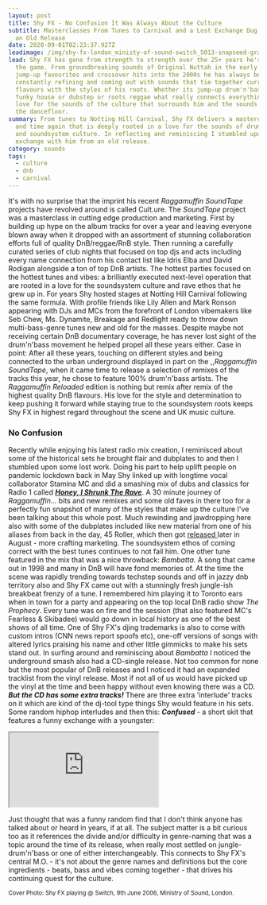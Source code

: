 ```yaml
---
layout: post
title: Shy FX - No Confusion It Was Always About the Culture
subtitle: Masterclasses From Tunes to Carnival and a Lost Exchange Dug up From
  an Old Release
date: 2020-09-01T02:23:37.927Z
leadimage: /img/shy-fx-london_ministy-of-sound-switch_5013-snapseed-grainy-continuumizm-comp.jpg
lead: Shy FX has gone from strength to strength over the 25+ years he's been in
  the game. From groundbreaking sounds of Original Nuttah in the early 90s to
  jump-up favourites and crossover hits into the 2000s he has always been
  constantly refining and coming out with sounds that tie together current urban
  flavours with the styles of his roots. Whether its jump-up drum'n'bass or
  funky house or dubstep or roots reggae what really connects everything is a
  love for the sounds of the culture that surrounds him and the sounds that move
  the dancefloor.
summary: From tunes to Notting Hill Carnival, Shy FX delivers a masterclass time
  and time again that is deeply rooted in a love for the sounds of drum'n'bass
  and soundsystem culture. In reflecting and reminiscing I stumbled upon a lost
  exchange with him from an old release.
category: sounds
tags:
  - culture
  - dnb
  - carnival
---
```

It's with no surprise that the imprint his recent *Raggamuffin SoundTape* projects have revolved around is called Cult.ure. The *SoundTape* project was a masterclass in cutting edge production and marketing. First by building up hype on the album tracks for over a year and leaving everyone blown away when it dropped with an assortment of stunning collaboration efforts full of quality DnB/reggae/RnB style. Then running a carefully curated series of club nights that focused on top djs and acts including every name connection from his contact list like Idris Elba and David Rodigan alongside a ton of top DnB artists. The hottest parties focused on the hottest tunes and vibes: a brilliantly executed next-level operation that are rooted in a love for the soundsystem culture and rave ethos that he grew up in. For years Shy hosted stages at Notting Hill Carnival following the same formula. With profile friends like Lily Allen and Mark Ronson appearing with DJs and MCs from the forefront of London vibemakers like Seb Chew, Ms. Dynamite, Breakage and Redlight ready to throw down multi-bass-genre tunes new and old for the masses. Despite maybe not receiving certain DnB documentary coverage, he has never lost sight of the drum'n'bass movement he helped propel all these years either. Case in point: After all these years, touching on different styles and being connected to the urban underground displayed in part on the ,,*Raggamuffin SoundTape*, when it came time to release a selection of remixes of the tracks this year, he chose to feature 100% drum'n'bass artists. The *Raggamuffin Reloaded* edition is nothing but remix after remix of the highest quality DnB flavours. His love for the style and determination to keep pushing it forward while staying true to the soundsystem roots keeps Shy FX in highest regard throughout the scene and UK music culture.

### No Confusion

Recently while enjoying his latest radio mix creation, I reminisced about some of the historical sets he brought flair and dubplates to and then I stumbled upon some lost work. Doing his part to help uplift people on pandemic lockdown back in May Shy linked up with longtime vocal collaborator Stamina MC and did a smashing mix of dubs and classics for Radio 1 called ***[Honey, I Shrunk The Rave](https://www.youtube.com/watch?v=hJ-Rk9zVFbw)***. A 30 minute journey of *Raggamuffin...* bits and new remixes and some old faves in there too for a perfectly fun snapshot of many of the styles that make up the culture I've been talking about this whole post. Much rewinding and jawdropping here also with some of the dubplates included like new material from one of his aliases from back in the day, 45 Roller, which then got [released ](https://shyfx.bandcamp.com/album/rain-outrun)later in August - more crafting marketing. The soundsystem ethos of coming correct with the best tunes continues to not fail him. One other tune featured in the mix that was a nice throwback: *Bambatta*. A song that came out in 1998 and many in DnB will have fond memories of. At the time the scene was rapidly trending towards techstep sounds and off in jazzy dnb territory also and Shy FX came out with a stunningly fresh jungle-ish breakbeat frenzy of a tune. I remembered him playing it to Toronto ears when in town for a party and appearing on the top local DnB radio show *The Prophecy*. Every tune was on fire and the session (that also featured MC's Fearless & Skibadee) would go down in local history as one of the best shows of all time. One of Shy FX's djing trademarks is also to come with custom intros (CNN news report spoofs etc), one-off versions of songs with altered lyrics praising his name and other little gimmicks to make his sets stand out. In surfing around and reminiscing about *Bambatta* I noticed the underground smash also had a CD-single release. Not too common for none but the most popular of DnB releases and I noticed it had an expanded tracklist from the vinyl release. Most if not all of us would have picked up the vinyl at the time and been happy without even knowing there was a CD. ***But the CD has some extra tracks!*** There are three extra 'interlude' tracks on it which are kind of the dj-tool type things Shy would feature in his sets. Some random hiphop interludes and then this: ***Confused*** - a short skit that features a funny exchange with a youngster:

<div class="embed-responsive embed-responsive-16by9" style="max-height:208px;">
  <iframe class="embed-responsive-item" style="max-height:166px;" src="https://w.soundcloud.com/player/?url=https%3A//api.soundcloud.com/tracks/885400093&color=%23ff5500&auto_play=false&hide_related=false&show_comments=true&show_user=true&show_reposts=false&show_teaser=true" seamless></iframe>
</div>  

Just thought that was a funny random find that I don't think anyone has talked about or heard in years, if at all. The subject matter is a bit curious too as it references the divide and/or difficulty in genre-naming that was a topic around the time of its release, when really most settled on jungle-drum'n'bass or one of either interchangeably. This connects to Shy FX's central M.O. - it's not about the genre names and definitions but the core ingredients - beats, bass and vibes coming together - that drives his continuing quest for the culture.

<small class="text-secondary">Cover Photo: Shy FX playing @ Switch, 9th June 2006, Ministry of Sound, London.</small>